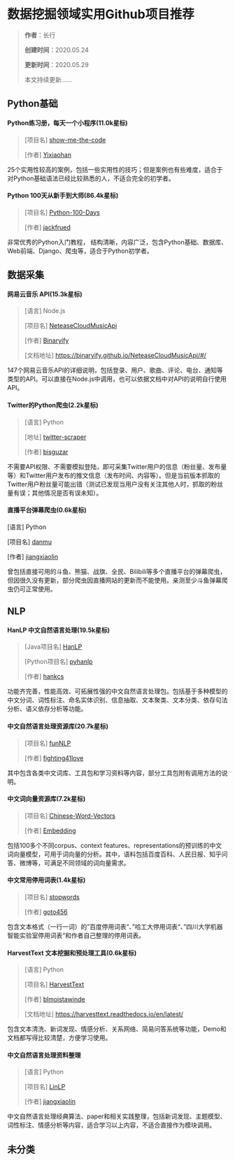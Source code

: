 # 数据挖掘领域实用Github项目推荐

> **作者**：长行
>
> **创建时间**：2020.05.24
>
> **更新时间**：2020.05.29
>
> 本文持续更新......

## Python基础

#### Python练习册，每天一个小程序(11.0k星标)

> [项目名] [show-me-the-code](https://github.com/Yixiaohan/show-me-the-code)
>
> [作者] [Yixiaohan](https://github.com/Yixiaohan)

25个实用性较高的案例，包括一些实用性的技巧；但是案例也有些难度，适合于对Python基础语法已经比较熟悉的人，不适合完全的初学者。

#### Python 100天从新手到大师(86.4k星标)

> [项目名] [Python-100-Days](https://github.com/jackfrued/Python-100-Days)
>
> [作者] [jackfrued](https://github.com/jackfrued)

非常优秀的Python入门教程， 结构清晰，内容广泛，包含Python基础、数据库、Web前端、Django、爬虫等，适合于Python初学者。

## 数据采集

#### 网易云音乐 API(15.3k星标)

> [语言] Node.js
>
> [项目名] [NeteaseCloudMusicApi](https://github.com/Binaryify/NeteaseCloudMusicApi)
>
> [作者] [Binaryify](https://github.com/Binaryify)
>
> [文档地址] https://binaryify.github.io/NeteaseCloudMusicApi/#/

147个网易云音乐API的详细说明，包括登录、用户、歌曲、评论、电台、通知等类型的API。可以直接在Node.js中调用，也可以依据文档中对API的说明自行使用API。

#### Twitter的Python爬虫(2.2k星标)

> [语言] Python
>
> [地址] [twitter-scraper](https://github.com/bisguzar/twitter-scraper)
>
> [作者] [bisguzar](https://github.com/bisguzar)

不需要API权限、不需要模拟登陆，即可采集Twitter用户的信息（粉丝量、发布量等）和Twitter用户发布的推文信息（发布时间、内容等）。但是当前版本抓取的Twitter用户粉丝量可能出错（测试已发现当用户没有关注其他人时，抓取的粉丝量有误；其他情况是否有误未知）。

#### 直播平台弹幕爬虫(0.6k星标)

[语言] Python

[项目名] [danmu](https://github.com/littlecodersh/danmu)

[作者] [jiangxiaolin](https://github.com/littlecodersh)

曾包括直接可用的斗鱼、熊猫、战旗、全民、Bilibili等多个直播平台的弹幕爬虫，但因很久没有更新，部分爬虫因直播网站的更新而不能使用。亲测至少斗鱼弹幕爬虫仍可正常使用。

## NLP

#### HanLP 中文自然语言处理(19.5k星标)

> [Java项目名] [HanLP](https://github.com/hankcs/HanLP)
>
> [Python项目名] [pyhanlp](https://github.com/hankcs/pyhanlp)
>
> [作者] [hankcs](https://github.com/hankcs)

功能齐完善，性能高效、可拓展性强的中文自然语言处理包。包括基于多种模型的中文分词、词性标注、命名实体识别、信息抽取、文本聚类、文本分类、依存句法分析、语义依存分析等功能。

#### 中文自然语言处理资源库(20.7k星标)

> [项目名] [funNLP](https://github.com/fighting41love/funNLP)
>
> [作者] [fighting41love](https://github.com/fighting41love)

其中包含各类中文词库、工具包和学习资料等内容，部分工具包附有调用方法的说明。

#### 中文词向量资源库(7.2k星标)

> [项目名] [Chinese-Word-Vectors](https://github.com/Embedding/Chinese-Word-Vectors)
>
> [作者]  [Embedding](https://github.com/Embedding)

包括100多个不同corpus、context features、representations的预训练的中文词向量模型，可用于词向量的分析。其中，语料包括百度百科、人民日报、知乎问答、微博等，可满足不同领域的词向量需求。

#### 中文常用停用词表(1.4k星标)

> [项目名] [stopwords](https://github.com/goto456/stopwords)
>
> [作者] [goto456](https://github.com/goto456)

包含文本格式（一行一词）的”百度停用词表“、”哈工大停用词表“、”四川大学机器智能实验室停用词表“和作者自己整理的停用词表。

#### HarvestText 文本挖掘和预处理工具(0.6k星标)

> [语言] Python
>
> [项目名] [HarvestText](https://github.com/blmoistawinde/HarvestText)
>
> [作者] [blmoistawinde](https://github.com/blmoistawinde)
>
> [文档地址] https://harvesttext.readthedocs.io/en/latest/

包含文本清洗、新词发现、情感分析、关系网络、简易问答系统等功能，Demo和文档都写得比较清楚，方便学习使用。

#### 中文自然语言处理资料整理

> [语言] Python
>
> [项目名] [LinLP](https://github.com/jiangxiaolin/LinLP)
>
> [作者] [jiangxiaolin](https://github.com/jiangxiaolin)

中文自然语言处理经典算法、paper和相关实践整理，包括新词发现、主题模型、词性标注、情感分析等内容，适合学习以上内容，不适合直接作为模块调用。

## 未分类



